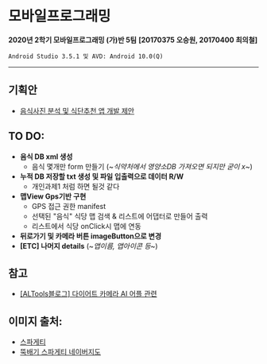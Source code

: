 # 모바일프로그래밍
**2020년 2학기 모바일프로그래밍 (가)반 5팀** **[20170375 오승원, 20170400 최의철]**

    Android Studio 3.5.1 및 AVD: Android 10.0(Q)
<hr/>

## 기획안
+ [음식사진 분석 및 식단추천 앱 개발 제안](https://github.com/20170375/Android20/blob/main/%EC%9D%8C%EC%8B%9D%EC%82%AC%EC%A7%84%20%EB%B6%84%EC%84%9D%20%EB%B0%8F%20%EC%8B%9D%EB%8B%A8%EC%B6%94%EC%B2%9C%20%EC%95%B1%20%EA%B0%9C%EB%B0%9C%20%EC%A0%9C%EC%95%88.md)

## TO DO:
+ **음식 DB xml 생성**
  + 음식 몇개만 form 만들기 (~*식약처에서 영양소DB 가져오면 되지만 굳이 x*~)
+ **누적 DB 저장할 txt 생성 및 파일 입출력으로 데이터 R/W**
  + 개인과제1 처럼 하면 될것 같다
+ **맵View Gps기반 구현**
  + GPS 접근 권한 manifest
  + 선택된 "음식" 식당 맵 검색 & 리스트에 어댑터로 만들어 출력
  + 리스트에서 식당 onClick시 맵에 연동
+ **뒤로가기 및 카메라 버튼 imageButton으로 변경**
+ **[ETC] 나머지 details** (~*앱이름, 앱아이콘 등*~)

## 참고
+ [[ALTools블로그] 다이어트 카메라 AI 어플 관련 ](https://blog.naver.com/estpublic/221649788043)

## 이미지 출처:
+ [스파게티](https://www.google.co.kr/maps/place/%EB%9A%9D%EB%B0%B0%EA%B8%B0%EC%8A%A4%ED%8C%8C%EA%B2%8C%ED%8B%B0/@37.4947479,126.95682,16z/data=!4m8!1m2!2m1!1z7Iqk7YyM6rKM7Yuw!3m4!1s0x357ca1d403742b15:0x3da897145f0419c9!8m2!3d37.4946287!4d126.9589658)
+ [뚝배기 스파게티 네이버지도](https://map.naver.com/v5/search/%EC%8A%A4%ED%8C%8C%EA%B2%8C%ED%8B%B0/place/1246383729?c=14132389.6091893,4508314.4503595,15,0,0,0,dh&placePath=%3F%2526)
